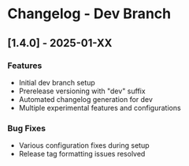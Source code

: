 # Changelog - Dev Branch

## [1.4.0] - 2025-01-XX

### Features
- Initial dev branch setup
- Prerelease versioning with "dev" suffix
- Automated changelog generation for dev
- Multiple experimental features and configurations

### Bug Fixes
- Various configuration fixes during setup
- Release tag formatting issues resolved
